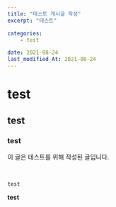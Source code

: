 ```yaml
---
title: "테스트 게시글 작성"
excerpt: "테스트"

categories:
    - test

date: 2021-08-24
last_modified_At: 2021-08-24
---
```


# test
## test
### test

이 글은 테스트를 위해 작성된 글입니다.

<br>

`test`

**test**